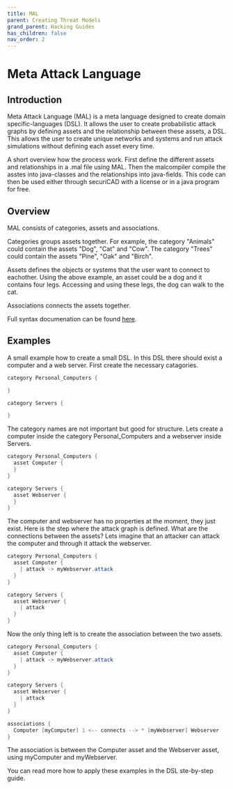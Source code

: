 ```yaml
---
title: MAL
parent: Creating Threat Models
grand_parent: Hacking Guides
has_children: false
nav_order: 2
---
```


# Meta Attack Language

## Introduction
Meta Attack Language (MAL) is a meta language designed to create domain specific-languages (DSL). It allows the user to create probabilistic attack graphs by defining assets and the relationship between these assets, a DSL. This allows the user to create unique networks and systems and run attack simulations without defining each asset every time. 

A short overview how the process work. First  define the different assets and relationships in a .mal file using MAL. Then the malcompiler compile the asstes into java-classes and the relationships into java-fields. This code can then be used either through securiCAD with a license or in a java program for free.

## Overview

MAL consists of categories, assets and associations. 

Categories groups assets together. For example, the category "Animals" could contain the assets "Dog", "Cat" and "Cow". The category "Trees" could contain the assets "Pine", "Oak" and "Birch".

Assets defines the objects or systems that the user want to connect to eachother. Using the above example, an asset could be a dog and it contains four legs. Accessing and using these legs, the dog can walk to the cat.

Associations connects the assets together.

Full syntax documenation can be found [here](https://github.com/mal-lang/mal-documentation/wiki/MAL-Syntax).



## Examples

A small example how to create a small DSL. In this DSL there should exist a computer and a web server. First create the necessary catagories.

```java
category Personal_Computers {

}

category Servers {

}
```
The category names are not important but good for structure. Lets create a computer inside the category Personal_Computers and a webserver inside Servers.

```java
category Personal_Computers {
  asset Computer {
  }
}

category Servers {
  asset Webserver {
  }
}
```
The computer and webserver has no properties at the moment, they just exist. Here is the step where the attack graph is defined. What are the connections between the assets? Lets imagine that an attacker can attack the computer and through it attack the webserver.

```java
category Personal_Computers {
  asset Computer {
    | attack -> myWebserver.attack
  }
}

category Servers {
  asset Webserver {
    | attack
  }
}
```
Now the only thing left is to create the association between the two assets.
```java
category Personal_Computers {
  asset Computer {
    | attack -> myWebserver.attack
  }
}

category Servers {
  asset Webserver {
    | attack
  }
}

associations {
  Computer [myComputer] 1 <-- connects --> * [myWebserver] Webserver
}
```
The association is between the Computer asset and the Webserver asset, using myComputer and myWebserver. 

You can read more how to apply these examples in the DSL ste-by-step guide.